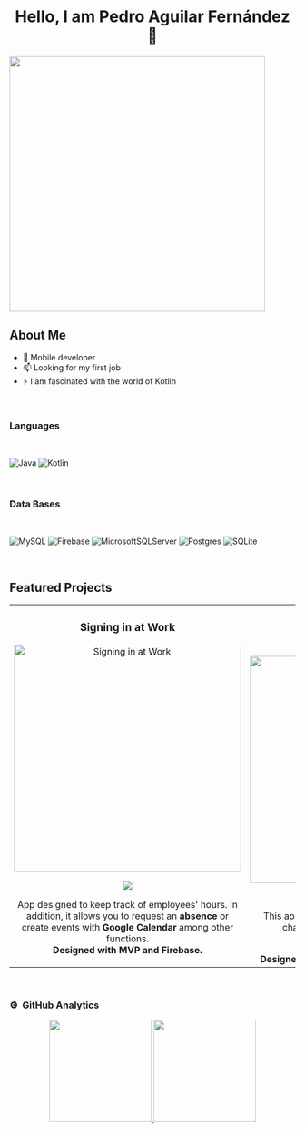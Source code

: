 <div align="center">
<h1 align="center">Hello, I am Pedro Aguilar Fernández 👋</h1>
</div>
<img src="https://i.imgur.com/XgaDPoc.png" height="450">

## About Me

- 📲 Mobile developer
- 📫 Looking for my first job
- ⚡ I am fascinated with the world of Kotlin

<br>

<div align="center">
<h3 align="start">Languages</h3>
</div>

<br>

![Java](https://img.shields.io/badge/java-%23ED8B00.svg?style=for-the-badge&logo=java&logoColor=white) ![Kotlin](https://img.shields.io/badge/kotlin-%237F52FF.svg?style=for-the-badge&logo=kotlin&logoColor=white)

<br>

<div align="center">
<h3 align="start">Data Bases</h3>
</div>

<br>

![MySQL](https://img.shields.io/badge/mysql-%2300f.svg?style=for-the-badge&logo=mysql&logoColor=white) ![Firebase](https://img.shields.io/badge/firebase-%23039BE5.svg?style=for-the-badge&logo=firebase) ![MicrosoftSQLServer](https://img.shields.io/badge/Microsoft%20SQL%20Server-CC2927?style=for-the-badge&logo=microsoft%20sql%20server&logoColor=white) ![Postgres](https://img.shields.io/badge/postgres-%23316192.svg?style=for-the-badge&logo=postgresql&logoColor=white) ![SQLite](https://img.shields.io/badge/sqlite-%2307405e.svg?style=for-the-badge&logo=sqlite&logoColor=white) 

<br>

## Featured Projects
<table>
<tr>
<td width="50%">
<h3 align="center">Signing in at Work</h3>
<div align="center">
<a href="https://github.com/P3r1c086/Andarivel" target="_blank"><img src="https://i.imgur.com/Eb1yyDb.png" width="400" alt="Signing in at Work"></a>
<p>
<a href="https://github.com/P3r1c086/Andarivel" target="_blank">
<img src="https://img.shields.io/badge/C%C3%93DIGO-80ffaa?style=for-the-badge&logo=github&logoColor=black"></a>
</p>
<p>App designed to keep track of employees' hours. In addition, it allows you to request an <strong>absence</strong> or create events with <strong>Google Calendar</strong> among other functions.
<br>
<strong>Designed with MVP and Firebase.</strong>
</p>
</div>
                                                                                      
</td>

<td width="50%">
               <br>
<h3 align="center">App Marvel</h3>
<div align="center">                                       
<a href="https://github.com/P3r1c086/Marvel" target="_blank"><img src="https://i.imgur.com/sFl1tfw.jpg" width="400" alt="App Marvel"></a>
<br>
<p>
<a href="https://github.com/P3r1c086/Marvel" target="_blank">
<img src="https://img.shields.io/badge/C%C3%93DIGO-80ffaa?style=for-the-badge&logo=github&logoColor=black"></a>
</p>
</p>This app is intended to show information about characters, comics and Marvel series.</p>
<br>
<strong>Designed with MVVM, Marvel API and Retrofit.</strong>
</div>                                                             
</table>                                                                                 
</div>
<br>

### ⚙️ &nbsp;GitHub Analytics

<p align="center">
<a href="https://github.com/ArisGuimera">
  <img height="180em" src="https://github-readme-stats-eight-theta.vercel.app/api?username=P3r1c086&show_icons=true&theme=algolia&include_all_commits=true&count_private=true"/>
  <img height="180em" src="https://github-readme-stats-eight-theta.vercel.app/api/top-langs/?username=P3r1c086&layout=compact&langs_count=8&theme=algolia"/>
</a>
</p>

<!--
**P3r1c086/P3r1c086** is a ✨ _special_ ✨ repository because its `README.md` (this file) appears on your GitHub profile.

Here are some ideas to get you started:

- 🔭 I’m currently working on ...
- 🌱 I’m currently learning ...
- 👯 I’m looking to collaborate on ...
- 🤔 I’m looking for help with ...
- 💬 Ask me about ...
- 📫 How to reach me: ...
- 😄 Pronouns: ...
- ⚡ Fun fact: ...
-->
